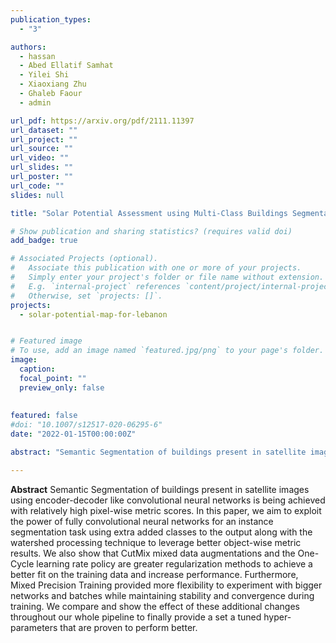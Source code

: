 ```yaml
---
publication_types:
  - "3"

authors:
  - hassan
  - Abed Ellatif Samhat
  - Yilei Shi
  - Xiaoxiang Zhu
  - Ghaleb Faour
  - admin

url_pdf: https://arxiv.org/pdf/2111.11397
url_dataset: ""
url_project: ""
url_source: ""
url_video: ""
url_slides: ""
url_poster: ""
url_code: ""
slides: null

title: "Solar Potential Assessment using Multi-Class Buildings Segmentation from Aerial Images"

# Show publication and sharing statistics? (requires valid doi)
add_badge: true

# Associated Projects (optional).
#   Associate this publication with one or more of your projects.
#   Simply enter your project's folder or file name without extension.
#   E.g. `internal-project` references `content/project/internal-project/index.md`.
#   Otherwise, set `projects: []`.
projects:
  - solar-potential-map-for-lebanon


# Featured image
# To use, add an image named `featured.jpg/png` to your page's folder. 
image:
  caption:
  focal_point: ""
  preview_only: false
  
  
featured: false
#doi: "10.1007/s12517-020-06295-6"
date: "2022-01-15T00:00:00Z"

abstract: "Semantic Segmentation of buildings present in satellite images using encoder-decoder like convolutional neural networks is being achieved with relatively high pixel-wise metric scores. In this paper, we aim to exploit the power of fully convolutional neural networks for an instance segmentation task using extra added classes to the output along with the watershed processing technique to leverage better object-wise metric results. We also show that CutMix mixed data augmentations and the One-Cycle learning rate policy are greater regularization methods to achieve a better fit on the training data and increase performance. Furthermore, Mixed Precision Training provided more flexibility to experiment with bigger networks and batches while maintaining stability and convergence during training. We compare and show the effect of these additional changes throughout our whole pipeline to finally provide a set a tuned hyper-parameters that are proven to perform better."

---
```


**Abstract**
Semantic Segmentation of buildings present in satellite images using encoder-decoder like convolutional neural networks is being achieved with relatively high pixel-wise metric scores. In this paper, we aim to exploit the power of fully convolutional neural networks for an instance segmentation task using extra added classes to the output along with the watershed processing technique to leverage better object-wise metric results. We also show that CutMix mixed data augmentations and the One-Cycle learning rate policy are greater regularization methods to achieve a better fit on the training data and increase performance. Furthermore, Mixed Precision Training provided more flexibility to experiment with bigger networks and batches while maintaining stability and convergence during training. We compare and show the effect of these additional changes throughout our whole pipeline to finally provide a set a tuned hyper-parameters that are proven to perform better.